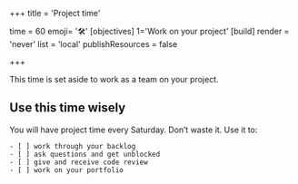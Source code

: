 +++
title = 'Project time'

time = 60
emoji= '🛠️'
[objectives]
    1='Work on your project'
[build]
  render = 'never'
  list = 'local'
  publishResources = false

+++

This time is set aside to work as a team on your project.

## Use this time wisely

You will have project time every Saturday. Don’t waste it. Use it to:

```objectives
- [ ] work through your backlog
- [ ] ask questions and get unblocked
- [ ] give and receive code review
- [ ] work on your portfolio
```
